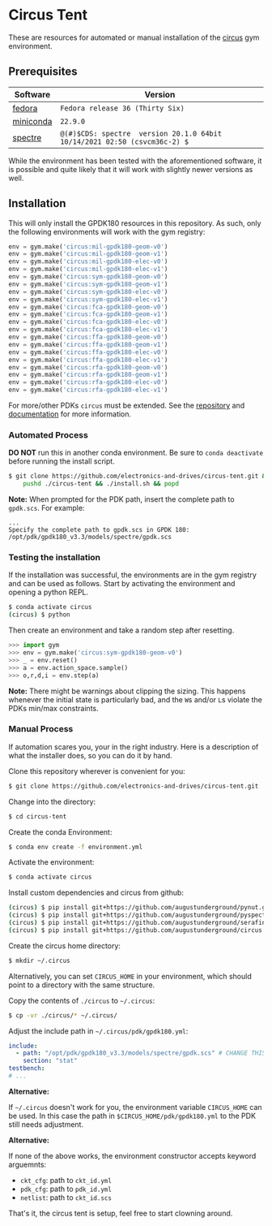 # Circus Tent

These are resources for automated or manual installation of the
[circus](https://github.com/augustunderground/circus) gym environment.

## Prerequisites

| Software                                                                                                                           | Version                                                                   |
|------------------------------------------------------------------------------------------------------------------------------------|---------------------------------------------------------------------------|
| [fedora](https://getfedora.org/)                                                                                                   | `Fedora release 36 (Thirty Six)`                                          |
| [miniconda](https://docs.conda.io/en/latest/miniconda.html)                                                                            | `22.9.0`                                                                  |
| [spectre](https://www.cadence.com/en_US/home/tools/custom-ic-analog-rf-design/circuit-simulation/spectre-simulation-platform.html) | `@(#)$CDS: spectre  version 20.1.0 64bit 10/14/2021 02:50 (csvcm36c-2) $` |

While the environment has been tested with the aforementioned software, it is
possible and quite likely that it will work with slightly newer versions as
well.

## Installation

This will only install the GPDK180 resources in this repository. As such, only
the following environments will work with the gym registry:

```python
env = gym.make('circus:mil-gpdk180-geom-v0')
env = gym.make('circus:mil-gpdk180-geom-v1')
env = gym.make('circus:mil-gpdk180-elec-v0')
env = gym.make('circus:mil-gpdk180-elec-v1')
env = gym.make('circus:sym-gpdk180-geom-v0')
env = gym.make('circus:sym-gpdk180-geom-v1')
env = gym.make('circus:sym-gpdk180-elec-v0')
env = gym.make('circus:sym-gpdk180-elec-v1')
env = gym.make('circus:fca-gpdk180-geom-v0')
env = gym.make('circus:fca-gpdk180-geom-v1')
env = gym.make('circus:fca-gpdk180-elec-v0')
env = gym.make('circus:fca-gpdk180-elec-v1')
env = gym.make('circus:ffa-gpdk180-geom-v0')
env = gym.make('circus:ffa-gpdk180-geom-v1')
env = gym.make('circus:ffa-gpdk180-elec-v0')
env = gym.make('circus:ffa-gpdk180-elec-v1')
env = gym.make('circus:rfa-gpdk180-geom-v0')
env = gym.make('circus:rfa-gpdk180-geom-v1')
env = gym.make('circus:rfa-gpdk180-elec-v0')
env = gym.make('circus:rfa-gpdk180-elec-v1')
```

For more/other PDKs `circus` must be extended. See the
[repository](https://github.com/augustunderground/circus) and 
[documentation](https://augustunderground.github.io/circus/)
for more information.

### Automated Process

**DO NOT** run this in another conda environment. Be sure to `conda deactivate`
before running the install script.

```sh
$ git clone https://github.com/electronics-and-drives/circus-tent.git && \
    pushd ./circus-tent && ./install.sh && popd
```

**Note:** When prompted for the PDK path, insert the complete path to
`gpdk.scs`. For example:

```
...
Specify the complete path to gpdk.scs in GPDK 180: /opt/pdk/gpdk180_v3.3/models/spectre/gpdk.scs
```

### Testing the installation

If the installation was successful, the environments are in the gym registry
and can be used as follows. Start by activating the environment and opening a
python REPL.

```bash
$ conda activate circus
(circus) $ python
```

Then create an environment and take a random step after resetting.

```python
>>> import gym
>>> env = gym.make('circus:sym-gpdk180-geom-v0')
>>> _ = env.reset()
>>> a = env.action_space.sample()
>>> o,r,d,i = env.step(a)
```

**Note:** There might be warnings about clipping the sizing. This happens
whenever the initial state is particularly bad, and the `W`s and/or `L`s
violate the PDKs min/max constraints.

### Manual Process

If automation scares you, your in the right industry. Here is a description of
what the installer does, so you can do it by hand.

Clone this repository wherever is convenient for you:

```sh
$ git clone https://github.com/electronics-and-drives/circus-tent.git
```

Change into the directory:

```sh
$ cd circus-tent
```

Create the conda Environment:

```sh
$ conda env create -f environment.yml
```

Activate the environment:

```sh
$ conda activate circus
```

Install custom dependencies and circus from github:

```sh
(circus) $ pip install git+https://github.com/augustunderground/pynut.git
(circus) $ pip install git+https://github.com/augustunderground/pyspectre.git
(circus) $ pip install git+https://github.com/augustunderground/serafin.git
(circus) $ pip install git+https://github.com/augustunderground/circus.git
```

Create the circus home directory:

```sh
$ mkdir ~/.circus
```

Alternatively, you can set `CIRCUS_HOME` in your environment, which should
point to a directory with the same structure.

Copy the contents of `./circus` to `~/.circus`:

```sh
$ cp -vr ./circus/* ~/.circus/
```

Adjust the include path in `~/.circus/pdk/gpdk180.yml`:

```yaml
include:
  - path: "/opt/pdk/gpdk180_v3.3/models/spectre/gpdk.scs" # CHANGE THIS
    section: "stat"
testbench:
# ...
```

**Alternative:**

If `~/.circus` doesn't work for you, the environment variable `CIRCUS_HOME`
can be used. In this case the path in `$CIRCUS_HOME/pdk/gpdk180.yml` to the PDK
still needs adjustment.

**Alternative:**

If none of the above works, the environment constructor accepts keyword
arguemnts:

- `ckt_cfg`: path to `ckt_id.yml`
- `pdk_cfg`: path to `pdk_id.yml`
- `netlist`: path to `ckt_id.scs`

That's it, the circus tent is setup, feel free to start clowning around.

